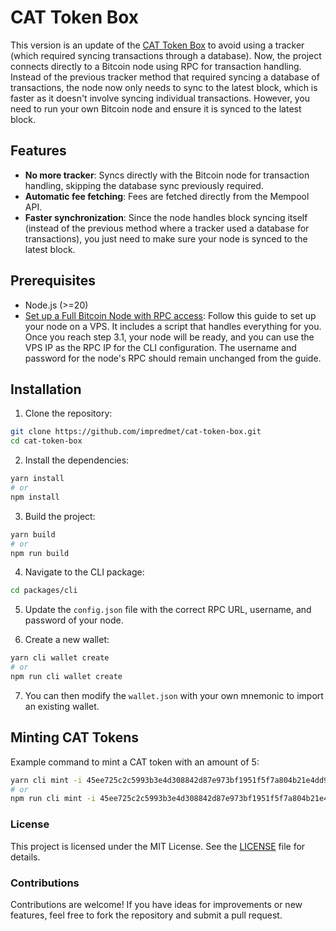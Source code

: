 # CAT Token Box

This version is an update of the [CAT Token Box](https://github.com/CATProtocol/cat-token-box/) to avoid using a tracker (which required syncing transactions through a database). Now, the project connects directly to a Bitcoin node using RPC for transaction handling. Instead of the previous tracker method that required syncing a database of transactions, the node now only needs to sync to the latest block, which is faster as it doesn't involve syncing individual transactions. However, you need to run your own Bitcoin node and ensure it is synced to the latest block.

## Features

- **No more tracker**: Syncs directly with the Bitcoin node for transaction handling, skipping the database sync previously required.
- **Automatic fee fetching**: Fees are fetched directly from the Mempool API.
- **Faster synchronization**: Since the node handles block syncing itself (instead of the previous method where a tracker used a database for transactions), you just need to make sure your node is synced to the latest block.

## Prerequisites

- Node.js (>=20)
- [Set up a Full Bitcoin Node with RPC access](https://github.com/impredmet/cat20-mint-guide): Follow this guide to set up your node on a VPS. It includes a script that handles everything for you. Once you reach step 3.1, your node will be ready, and you can use the VPS IP as the RPC IP for the CLI configuration. The username and password for the node's RPC should remain unchanged from the guide.

## Installation

1. Clone the repository:

```bash
git clone https://github.com/impredmet/cat-token-box.git
cd cat-token-box
```

2. Install the dependencies:

```bash
yarn install
# or
npm install
```

3. Build the project:

```bash
yarn build
# or
npm run build
```

4. Navigate to the CLI package:

```bash
cd packages/cli
```

5. Update the `config.json` file with the correct RPC URL, username, and password of your node.

6. Create a new wallet:

```bash
yarn cli wallet create
# or
npm run cli wallet create
```

7. You can then modify the `wallet.json` with your own mnemonic to import an existing wallet.

## Minting CAT Tokens

Example command to mint a CAT token with an amount of 5:

```bash
yarn cli mint -i 45ee725c2c5993b3e4d308842d87e973bf1951f5f7a804b21e4dd964ecd12d6b_0 5
# or
npm run cli mint -i 45ee725c2c5993b3e4d308842d87e973bf1951f5f7a804b21e4dd964ecd12d6b_0 5
```

### License

This project is licensed under the MIT License. See the [LICENSE](LICENSE) file for details.

### Contributions

Contributions are welcome! If you have ideas for improvements or new features, feel free to fork the repository and submit a pull request.

